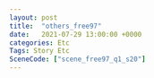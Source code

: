```yaml
---
layout: post
title:  "others_free97"
date:   2021-07-29 13:00:00 +0000
categories: Etc
Tags: Story Etc
SceneCode: ["scene_free97_q1_s20"]
---
```

